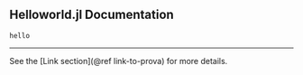 ## Helloworld.jl Documentation

```@docs
hello
```
---

See the [Link section](@ref link-to-prova) for more details.
